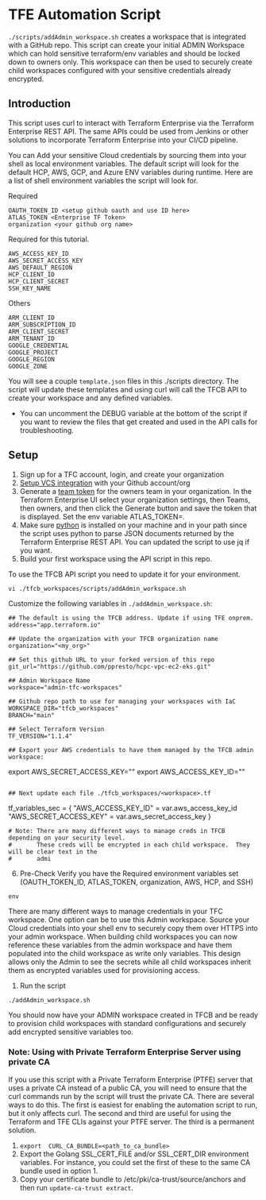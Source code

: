 # TFE Automation Script
`./scripts/addAdmin_workspace.sh` creates a workspace that is integrated with a GitHub repo.  This script can create your initial ADMIN Workspace which can hold sensitive terraform/env variables and should be locked down to owners only.  This workspace can then be used to securely create child workspaces configured with your sensitive credentials already encrypted.

## Introduction
This script uses curl to interact with Terraform Enterprise via the Terraform Enterprise REST API. The same APIs could be used from Jenkins or other solutions to incorporate Terraform Enterprise into your CI/CD pipeline.

You can Add your sensitive Cloud credentials by sourcing them into your shell as local environment variables.  The default script will look for the default HCP, AWS, GCP, and Azure ENV variables during runtime. Here are a list of shell environment variables the script will look for.


Required
```
OAUTH_TOKEN_ID <setup github oauth and use ID here>
ATLAS_TOKEN <Enterprise TF Token>
organization <your github org name>
```

Required for this tutorial.
```
AWS_ACCESS_KEY_ID
AWS_SECRET_ACCESS_KEY
AWS_DEFAULT_REGION
HCP_CLIENT_ID
HCP_CLIENT_SECRET
SSH_KEY_NAME
```

Others
```
ARM_CLIENT_ID
ARM_SUBSCRIPTION_ID
ARM_CLIENT_SECRET
ARM_TENANT_ID
GOOGLE_CREDENTIAL
GOOGLE_PROJECT
GOOGLE_REGION
GOOGLE_ZONE
```

You will see a couple `template.json` files in this ./scripts directory.  The script will update these templates and using curl will call the TFCB API to create your workspace and any defined variables.
* You can uncomment the DEBUG variable at the bottom of the script if you want to review the files that get created and used in the API calls for troubleshooting.

## Setup
1. Sign up for a TFC account, login, and create your organization
2. [Setup VCS integration](https://www.terraform.io/docs/cloud/vcs/github.html) with your Github account/org
3. Generate a [team token](https://www.terraform.io/docs/enterprise/users-teams-organizations/service-accounts.html#team-service-accounts) for the owners team in your organization.  In the Terraform Enterprise UI select your organization settings, then Teams, then owners, and then click the Generate button and save the token that is displayed.  Set the env variable ATLAS_TOKEN=<team token>.
4. Make sure [python](https://www.python.org/downloads/) is installed on your machine and in your path since the script uses python to parse JSON documents returned by the Terraform Enterprise REST API.  You can updated the script to use jq if you want.
5. Build your first workspace using the API script in this repo.

To use the TFCB API script you need to update it for your environment.  
```
vi ./tfcb_workspaces/scripts/addAdmin_workspace.sh
```
Customize the following variables in `./addAdmin_workspace.sh`:
```
## The default is using the TFCB address. Update if using TFE onprem.
address="app.terraform.io"

## Update the organization with your TFCB organization name
organization="<my_org>"

## Set this github URL to your forked version of this repo
git_url="https://github.com/ppresto/hcpc-vpc-ec2-eks.git"

## Admin Workspace Name
workspace="admin-tfc-workspaces"

## Github repo path to use for managing your workspaces with IaC
WORKSPACE_DIR="tfcb_workspaces"
BRANCH="main"

## Select Terraform Version
TF_VERSION="1.1.4"

## Export your AWS credentials to have them managed by the TFCB admin workspace:
```
export AWS_SECRET_ACCESS_KEY=""
export AWS_ACCESS_KEY_ID=""
```

## Next update each file ./tfcb_workspaces/<workspace>.tf
```
tf_variables_sec = {
"AWS_ACCESS_KEY_ID" = var.aws_access_key_id
"AWS_SECRET_ACCESS_KEY" = var.aws_secret_access_key
}
```
# Note: There are many different ways to manage creds in TFCB depending on your security level.
#       These creds will be encrypted in each child workspace.  They will be clear text in the
#       admi

```

6. Pre-Check
Verify you have the Required environment variables set (OAUTH_TOKEN_ID, ATLAS_TOKEN, organization, AWS, HCP, and SSH)
```
env
```
There are many different ways to manage credentials in your TFC workspace. One option can be to use this Admin workspace.  Source your Cloud credentials into your shell env to securely copy them over HTTPS into your admin workspace.  When building child workspaces you can now reference these variables from the admin workspace and have them populated into the child workspace as write only variables.  This design allows only the Admin to see the secrets while all child workspaces inherit them as encrypted variables used for provisioning access.

1. Run the script
```
./addAdmin_workspace.sh
```
You should now have your ADMIN workspace created in TFCB and be ready to provision child workspaces with standard configurations and securely add encrypted sensitive variables too.

### Note: Using with Private Terraform Enterprise Server using private CA
If you use this script with a Private Terraform Enterprise (PTFE) server that uses a private CA instead of a public CA, you will need to ensure that the curl commands run by the script will trust the private CA.  There are several ways to do this.  The first is easiest for enabling the automation script to run, but it only affects curl. The second and third are useful for using the Terraform and TFE CLIs against your PTFE server. The third is a permanent solution.
1. `export  CURL_CA_BUNDLE=<path_to_ca_bundle>`
1. Export the Golang SSL_CERT_FILE and/or SSL_CERT_DIR environment variables. For instance, you could set the first of these to the same CA bundle used in option 1.
1. Copy your certificate bundle to /etc/pki/ca-trust/source/anchors and then run `update-ca-trust extract`.